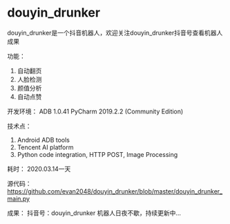 # douyin_drunker
douyin_drunker是一个抖音机器人，欢迎关注douyin_drunker抖音号查看机器人成果

功能：
1. 自动翻页
2. 人脸检测
3. 颜值分析
4. 自动点赞

开发环境：
ADB 1.0.41
PyCharm 2019.2.2 (Community Edition)

技术点：
1. Android ADB tools
2. Tencent AI platform
3. Python code integration, HTTP POST, Image Processing

耗时：
2020.03.14一天

源代码：
https://github.com/evan2048/douyin_drunker/blob/master/douyin_drunker_main.py

成果：
抖音号：douyin_drunker
机器人日夜不歇，持续更新中...
